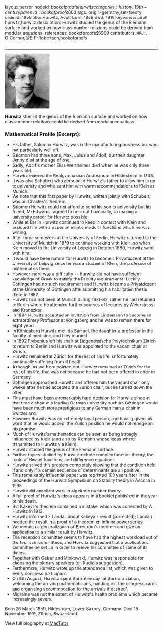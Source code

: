 layout: person
nodeid: bookofproofs$Hurwitz
categories: history,19th-century
parentid: bookofproofs$603
tags: origin-germany,set-theory
orderid: 1859
title: Hurwitz, Adolf
born: 1859
died: 1919
keywords: adolf hurwitz,hurwitz
description: Hurwitz studied the genus of the Riemann surface and worked on how class number relations could be derived from modular equations.
references: bookofproofs$6909
contributors: @J-J-O'Connor,@E-F-Robertson,bookofproofs

---



---

![Hurwitz.jpg](https://github.com/bookofproofs/bookofproofs.github.io/blob/main/_sources/_assets/images/portraits/Hurwitz.jpg?raw=true)

**Hurwitz** studied the genus of the Riemann surface and worked on how class number relations could be derived from modular equations.

### Mathematical Profile (Excerpt):
* His father, Salomon Hurwitz, was in the manufacturing business but was not particularly well off.
* Salomon had three sons, Max, Julius and Adolf, but their daughter Jenny died at the age of one.
* Sadly, Adolf's mother Elise Wertheimer died when he was only three years old.
* Hurwitz entered the Realgymnasium Andreanum in Hildesheim in 1868.
* It was also Schubert who persuaded Hurwitz's father to allow him to go to university and who sent him with warm recommendations to Klein at Munich.
* We note that this first paper by Hurwitz, written jointly with Schubert, was on Chasles's theorem.
* Salomon Hurwitz could not afford to send his son to university but his friend, Mr Edwards, agreed to help out financially, so making a university career for Hurwitz possible.
* While at Berlin Hurwitz continued to keep in contact with Klein and assisted him with a paper on elliptic modular functions which he was writing.
* After three semesters at the University of Berlin, Hurwitz returned to the University of Munich in 1879 to continue working with Klein, so when Klein moved to the University of Leipzig in October 1880, Hurwitz went with him.
* It would have been natural for Hurwitz to become a Privatdozent at the University of Leipzig since he was a student of Klein, the professor of mathematics there.
* However there was a difficulty -- Hurwitz did not have sufficient knowledge of Greek to satisfy the Faculty requirements! Luckily Göttingen had no such requirement and Hurwitz became a Privatdozent at the University of Göttingen after submitting his habilitation thesis there in 1882.
* Hurwitz had not been at Munich during 1881-82, rather he had returned to Berlin where he attended further courses of lectures by Weierstrass and Kronecker.
* In 1884 Hurwitz accepted an invitation from Lindemann to become an extraordinary Professor at Königsberg and he was to remain there for eight years.
* In Königsberg Hurwitz met Ida Samuel, the daughter a professor in the faculty of medicine, and they married.
* In 1892 Frobenius left his chair at Eidgenössische Polytechnikum Zürich to return to Berlin and Hurwitz was appointed to the vacant chair at Zürich.
* Hurwitz remained at Zürich for the rest of his life, unfortunately continually suffering from ill health.
* Although, as we have pointed out, Hurwitz remained at Zürich for the rest of his life, that was not because he had not been offered in chair in Germany.
* Göttingen approached Hurwitz and offered him the vacant chair only weeks after he had accepted the Zürich chair, but he turned down the offer.
* This must have been a remarkably hard decision for Hurwitz since at that time a chair at a leading German university such as Göttingen would have been much more prestigious to any German than a chair in Switzerland.
* However Hurwitz was an extremely loyal person, and having given his word that he would accept the Zürich position he would not renege on his promise.
* Much of Hurwitz's mathematics can be seen as being strongly influenced by Klein (and also by Riemann whose ideas where transmitted to Hurwitz via Klein).
* Hurwitz studied the genus of the Riemann surface.
* Further topics studied by Hurwitz include complex function theory, the roots of Bessel functions, and difference equations.
* Hurwitz solved this problem completely showing that the condition held if and only if a certain sequence of determinants are all positive.
* This remarkably influential paper was reprinted 100 years later in the proceedings of the Hurwitz Symposium on Stability theory in Ascona in 1995.
* Hurwitz did excellent work in algebraic number theory.
* A full proof of Hurwitz's ideas appears in a booklet published in the year of his death.
* But Kakeya's theorem contained a mistake, which was corrected by A Hurwitz in 1913.
* Hurwitz informed E Landau about Kakeya's result (corrected); Landau needed the result in a proof of a theorem on infinite power series.
* We mention a generalization of Eneström's theorem and give an application to a similar result by Hurwitz.
* The reception committee seems to have had the highest workload out of the four sub-committees, and Hurwitz suggested that a publications committee be set up in order to relieve his committee of some of its duties.
* Together with Geiser and Minkowski, Hurwitz was responsible for choosing the plenary speakers (on Rudio's suggestion).
* Furthermore, Hurwitz wrote up the attendance list, which was given to every congress participant.
* On 8th   August, Hurwitz spent the entire day 'at the train station, welcoming the arriving mathematicians, handing out the congress cards and organising accommodation for the arrivals if desired'.
* Migraine was not the extent of Hurwitz's health problems which became increasingly severe.

Born 26 March 1859, Hildesheim, Lower Saxony, Germany. Died 18 November 1919, Zürich, Switzerland.

View full biography at [MacTutor](https://mathshistory.st-andrews.ac.uk/Biographies/Hurwitz/)
